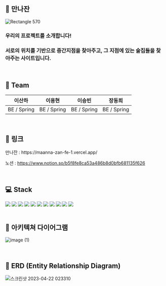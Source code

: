 ## 🍷 만나잔

![Rectangle 570](https://user-images.githubusercontent.com/95731331/233582402-0dc13d1c-4438-45e4-9c61-d98290e38269.png)
<br/>
### 우리의 프로젝트를 소개합니다!

### 서로의 위치를 기반으로 중간지점을 찾아주고, 그 지점에 있는 술집들을 찾아주는 사이트입니다. 

<br/>


## 🧙 Team
|이산하|이용현|이승빈|장동희
|---|---|---|---|
|BE / Spring|BE / Spring|BE / Spring|BE / Spring|

<br/>

## 📌 링크
<div>
  만나잔 : https://maanna-zan-fe-1.vercel.app/
  
  노션 :  https://www.notion.so/b5f8fe8ca53a486b8d0bfb681135f626
</div>
<br/>

## 💻 Stack
<div>
  <img src="https://img.shields.io/badge/springBoot-6DB33F?style=for-the-badge&logo=spring&logoColor=white">
  <img src="https://img.shields.io/badge/java-007396?style=for-the-badge&logo=java&logoColor=white"> 
  <img src="https://img.shields.io/badge/mysql-4479A1?style=for-the-badge&logo=mysql&logoColor=white">
  <img src="https://img.shields.io/badge/ubuntu-FCC624?style=for-the-badge&logo=linux&logoColor=black"> 
  <img src="https://img.shields.io/badge/amazonaws-232F3E?style=for-the-badge&logo=amazonaws&logoColor=white">
  <img src="https://img.shields.io/badge/amazonec2-FF9900?style=for-the-badge&logo=amazonec2&logoColor=white">
  <img src="https://img.shields.io/badge/amazons3-569A31?style=for-the-badge&logo=amazons3&logoColor=white">
  <img src="https://img.shields.io/badge/github-181717?style=for-the-badge&logo=github&logoColor=white">
  <img src="https://img.shields.io/badge/postman-FF6C37?style=for-the-badge&logo=postman&logoColor=white">
  <img src="https://img.shields.io/badge/notion-000000?style=for-the-badge&logo=notion&logoColor=white">
  <img src="https://camo.githubusercontent.com/c0f71772804c86d0f144ce923027aff25e8d761c6b791d2de6698607e21c5465/68747470733a2f2f696d672e736869656c64732e696f2f62616467652f677261646c652d3032333033413f7374796c653d666f722d7468652d6261646765266c6f676f3d677261646c65266c6f676f436f6c6f723d7768697465" data-canonical-src="https://img.shields.io/badge/gradle-02303A?style=for-the-badge&amp;logo=gradle&amp;logoColor=white" style="max-width: 100%;">
</div>
<br/>

## 🎅 아키텍쳐 다이어그램
![image (1)](https://user-images.githubusercontent.com/100390051/233577777-c63d1452-0fce-4bb6-887c-b624658992bf.png)

<br/>

## 🔐 ERD (Entity Relationship Diagram) 
![스크린샷 2023-04-22 023310](https://user-images.githubusercontent.com/124052204/233699578-c36361ec-0410-4209-b44d-f89cfc058be1.png)
